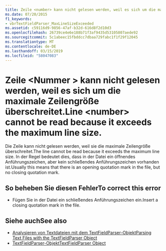 ```yaml
---
title: Zeile <number> kann nicht gelesen werden, weil es sich um die maximale Zeilengröße überschreitet.
ms.date: 07/20/2015
f1_keywords:
- vbrTextFieldParser_MaxLineSizeExceeded
ms.assetid: c59116d9-9856-47af-b32d-616d8f2d10d3
ms.openlocfilehash: 26739ce4e6e188b71f3af9435d53105807aede92
ms.sourcegitcommit: 5c1abeec15fbddcc7dbaa729fabc1f1f29f12045
ms.translationtype: MT
ms.contentlocale: de-DE
ms.lasthandoff: 03/15/2019
ms.locfileid: "58047083"
---
```

# <a name="line-number-cannot-be-read-because-it-exceeds-the-maximum-line-size"></a><span data-ttu-id="87c04-102">Zeile \<Nummer > kann nicht gelesen werden, weil es sich um die maximale Zeilengröße überschreitet.</span><span class="sxs-lookup"><span data-stu-id="87c04-102">Line \<number> cannot be read because it exceeds the maximum line size.</span></span>
<span data-ttu-id="87c04-103">Die Zeile kann nicht gelesen werden, weil sie die maximale Zeilengröße überschreitet.</span><span class="sxs-lookup"><span data-stu-id="87c04-103">The line cannot be read because it exceeds the maximum line size.</span></span> <span data-ttu-id="87c04-104">In der Regel bedeutet dies, dass in der Datei ein öffnendes Anführungszeichen, aber kein schließendes Anführungszeichen vorhanden ist.</span><span class="sxs-lookup"><span data-stu-id="87c04-104">Usually this means that there is an opening quotation mark in the file, but no closing quotation mark.</span></span>  
  
## <a name="to-correct-this-error"></a><span data-ttu-id="87c04-105">So beheben Sie diesen Fehler</span><span class="sxs-lookup"><span data-stu-id="87c04-105">To correct this error</span></span>  
  
-   <span data-ttu-id="87c04-106">Fügen Sie in der Datei ein schließendes Anführungszeichen ein.</span><span class="sxs-lookup"><span data-stu-id="87c04-106">Insert a closing quotation mark in the file.</span></span>  
  
## <a name="see-also"></a><span data-ttu-id="87c04-107">Siehe auch</span><span class="sxs-lookup"><span data-stu-id="87c04-107">See also</span></span>

- [<span data-ttu-id="87c04-108">Analysieren von Textdateien mit dem TextFieldParser-Objekt</span><span class="sxs-lookup"><span data-stu-id="87c04-108">Parsing Text Files with the TextFieldParser Object</span></span>](../../visual-basic/developing-apps/programming/drives-directories-files/parsing-text-files-with-the-textfieldparser-object.md)
- [<span data-ttu-id="87c04-109">TextFieldParser-Objekt</span><span class="sxs-lookup"><span data-stu-id="87c04-109">TextFieldParser Object</span></span>](../../visual-basic/language-reference/objects/textfieldparser-object.md)
